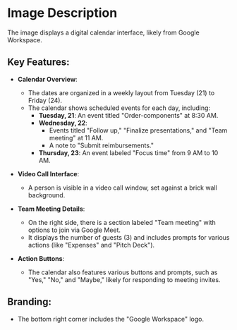 # Image Description

The image displays a digital calendar interface, likely from Google Workspace. 

## Key Features:

- **Calendar Overview**: 
  - The dates are organized in a weekly layout from Tuesday (21) to Friday (24). 
  - The calendar shows scheduled events for each day, including:
    - **Tuesday, 21**: An event titled "Order-components" at 8:30 AM.
    - **Wednesday, 22**: 
      - Events titled "Follow up," "Finalize presentations," and "Team meeting" at 11 AM.
      - A note to "Submit reimbursements."
    - **Thursday, 23**: An event labeled "Focus time" from 9 AM to 10 AM.
  
- **Video Call Interface**:
  - A person is visible in a video call window, set against a brick wall background.
  
- **Team Meeting Details**:
  - On the right side, there is a section labeled "Team meeting" with options to join via Google Meet.
  - It displays the number of guests (3) and includes prompts for various actions (like "Expenses" and "Pitch Deck").
  
- **Action Buttons**: 
  - The calendar also features various buttons and prompts, such as "Yes," "No," and "Maybe," likely for responding to meeting invites.

## Branding:
- The bottom right corner includes the "Google Workspace" logo.